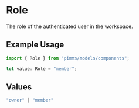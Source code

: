 # Role

The role of the authenticated user in the workspace.

## Example Usage

```typescript
import { Role } from "pimms/models/components";

let value: Role = "member";
```

## Values

```typescript
"owner" | "member"
```
